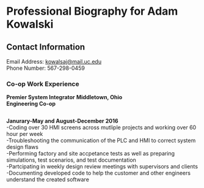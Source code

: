 # Professional Biography for Adam Kowalski
## Contact Information  
Email Address: kowalsaj@mail.uc.edu<br/>
Phone Number: 567-298-0459
### Co-op Work Experience
**Premier System Integrator**    **Middletown, Ohio**<br/>
**Engineering Co-op**<pre></pre>**Janurary-May and August-December 2016**<br/>
-Coding over 30 HMI screens across mutliple projects and working over 60 hour per week<br/>
-Troubleshooting the communication of the PLC and HMI to correct system design flaws<br/>
-Performing factory and site accpetance tests as well as preparing simulations, test scenarios, and test documentation<br/>
-Partcipating in weekly design review meetings with supervisors and clients<br/>
-Documenting developed code to help the customer and other engineers understand the created software<br/>

